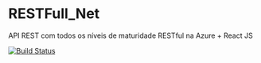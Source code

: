 # RESTFull_Net
API REST com todos os níveis de maturidade RESTful na Azure + React JS


[![Build Status](https://app.travis-ci.com/RogerioSdS/RESTFull_Net.svg?branch=master)](https://app.travis-ci.com/RogerioSdS/RESTFull_Net)
